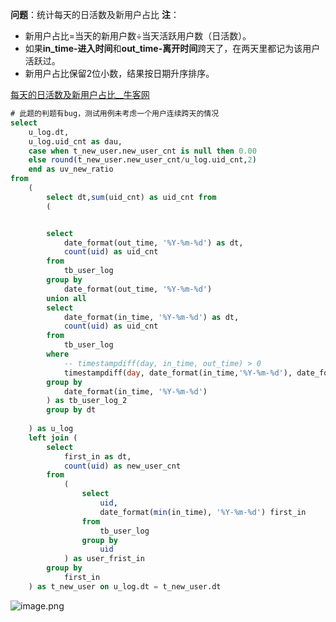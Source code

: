 

**问题**：统计每天的日活数及新用户占比
**注**：

- 新用户占比=当天的新用户数÷当天活跃用户数（日活数）。
- 如果**in_time-进入时间**和**out_time-离开时间**跨天了，在两天里都记为该用户活跃过。
- 新用户占比保留2位小数，结果按日期升序排序。

[每天的日活数及新用户占比__牛客网](https://www.nowcoder.com/questionTerminal/dbbc9b03794a48f6b34f1131b1a903eb)
```sql
# 此题的判题有bug，测试用例未考虑一个用户连续跨天的情况
select
    u_log.dt,
    u_log.uid_cnt as dau,
    case when t_new_user.new_user_cnt is null then 0.00
    else round(t_new_user.new_user_cnt/u_log.uid_cnt,2)
    end as uv_new_ratio
from
    (
        select dt,sum(uid_cnt) as uid_cnt from 
        (


        select
            date_format(out_time, '%Y-%m-%d') as dt,
            count(uid) as uid_cnt
        from
            tb_user_log
        group by
            date_format(out_time, '%Y-%m-%d')
        union all
        select
            date_format(in_time, '%Y-%m-%d') as dt,
            count(uid) as uid_cnt
        from
            tb_user_log
        where
            -- timestampdiff(day, in_time, out_time) > 0
            timestampdiff(day, date_format(in_time,'%Y-%m-%d'), date_format(out_time,'%Y-%m-%d'))
        group by
            date_format(in_time, '%Y-%m-%d')
        ) as tb_user_log_2
        group by dt
            
    ) as u_log
    left join (
        select
            first_in as dt,
            count(uid) as new_user_cnt
        from
            (
                select
                    uid,
                    date_format(min(in_time), '%Y-%m-%d') first_in
                from
                    tb_user_log
                group by
                    uid
            ) as user_frist_in
        group by
            first_in
    ) as t_new_user on u_log.dt = t_new_user.dt

```



![image.png](https://cdn.nlark.com/yuque/0/2023/png/21613696/1675584156520-fda76bf5-7eb2-4463-9765-ffa987fbca7d.png#averageHue=%23f3f3f3&clientId=ua70ca930-4212-4&from=paste&id=uf1c3adbe&originHeight=1480&originWidth=385&originalType=url&ratio=1&rotation=0&showTitle=false&size=137863&status=done&style=none&taskId=ud62d4b57-1951-4806-baab-e074fe77887&title=)